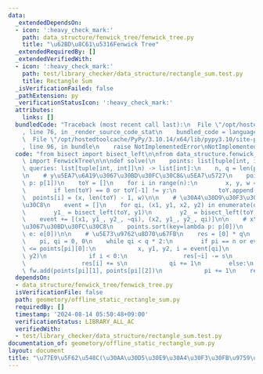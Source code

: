 ```yaml
---
data:
  _extendedDependsOn:
  - icon: ':heavy_check_mark:'
    path: data_structure/fenwick_tree/fenwick_tree.py
    title: "\u62BD\u8C61\u5316Fenwick Tree"
  _extendedRequiredBy: []
  _extendedVerifiedWith:
  - icon: ':heavy_check_mark:'
    path: test/library_checker/data_structure/rectangle_sum.test.py
    title: Rectangle Sum
  _isVerificationFailed: false
  _pathExtension: py
  _verificationStatusIcon: ':heavy_check_mark:'
  attributes:
    links: []
  bundledCode: "Traceback (most recent call last):\n  File \"/opt/hostedtoolcache/PyPy/3.10.14/x64/lib/pypy3.10/site-packages/onlinejudge_verify/documentation/build.py\"\
    , line 76, in _render_source_code_stat\n    bundled_code = language.bundle(\n\
    \  File \"/opt/hostedtoolcache/PyPy/3.10.14/x64/lib/pypy3.10/site-packages/onlinejudge_verify/languages/python.py\"\
    , line 96, in bundle\n    raise NotImplementedError\nNotImplementedError\n"
  code: "from bisect import bisect_left\n\nfrom data_structure.fenwick_tree.fenwick_tree\
    \ import FenwickTree\n\n\ndef solve(\n    points: list[tuple[int, int, int]],\
    \ queries: list[tuple[int, int]]\n) -> list[int]:\n    n, q = len(points), len(queries)\n\
    \n    # y\u5EA7\u6A19\u3067\u30BD\u30FC\u30C8&\u5EA7\u5727\n    points.sort(key=lambda\
    \ p: p[1])\n    toY = []\n    for i in range(n):\n        x, y, w = points[i]\n\
    \        if len(toY) == 0 or toY[-1] != y:\n            toY.append(y)\n      \
    \  points[i] = (x, len(toY) - 1, w)\n\n    # \u30A4\u30D9\u30F3\u30C8\u30BD\u30FC\
    \u30C8\n    event = []\n    for qi, (x1, y1, x2, y2) in enumerate(queries):\n\
    \        y1_ = bisect_left(toY, y1)\n        y2_ = bisect_left(toY, y2)\n    \
    \    event += [(x1, y1_, y2_, ~qi), (x2, y1_, y2_, qi)]\n\n    # x\u5EA7\u6A19\
    \u3067\u30BD\u30FC\u30C8\n    points.sort(key=lambda p: p[0])\n    event.sort(key=lambda\
    \ e: e[0])\n\n    # \u5E73\u9762\u8D70\u67FB\n    res = [0] * q\n    fw = FenwickTree(len(toY))\n\
    \    pi, qi = 0, 0\n    while qi < q * 2:\n        if pi == n or event[qi][0]\
    \ <= points[pi][0]:\n            x, y1, y2, i = event[qi]\n            s = fw.sum(y1,\
    \ y2)\n            if i < 0:\n                res[~i] -= s\n            else:\n\
    \                res[i] += s\n            qi += 1\n        else:\n           \
    \ fw.add(points[pi][1], points[pi][2])\n            pi += 1\n    return res\n"
  dependsOn:
  - data_structure/fenwick_tree/fenwick_tree.py
  isVerificationFile: false
  path: geometory/offline_static_rectangle_sum.py
  requiredBy: []
  timestamp: '2024-08-14 05:50:48+09:00'
  verificationStatus: LIBRARY_ALL_AC
  verifiedWith:
  - test/library_checker/data_structure/rectangle_sum.test.py
documentation_of: geometory/offline_static_rectangle_sum.py
layout: document
title: "\u77E9\u5F62\u548C(\u30AA\u30D5\u30E9\u30A4\u30F3\u30FB\u9759\u7684)"
---
```

